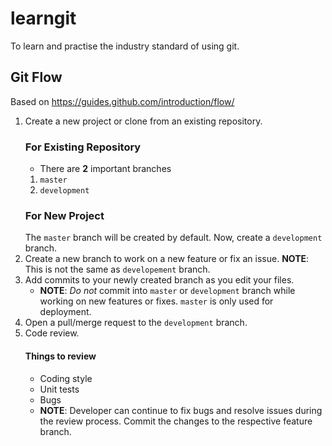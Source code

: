 # learngit
To learn and practise the industry standard of using git.

## Git Flow
Based on https://guides.github.com/introduction/flow/
1. Create a new project or clone from an existing repository.
   ### For Existing Repository
      * There are **2** important branches
      1. `master`
      2. `development`
   ### For New Project
      The `master` branch will be created by default.  Now, create a `development` branch.
2. Create a new branch to work on a new feature or fix an issue.  **NOTE**: This is not the same as `developement` branch.
3. Add commits to your newly created branch as you edit your files.
    * **NOTE**: *Do not* commit into `master` or `development` branch while working on new features or fixes. `master` is only used for deployment.
4. Open a pull/merge request to the `development` branch.
5. Code review.
   #### Things to review
   * Coding style
   * Unit tests
   * Bugs
   * **NOTE**: Developer can continue to fix bugs and resolve issues during the review process. Commit the changes to the respective feature branch.

